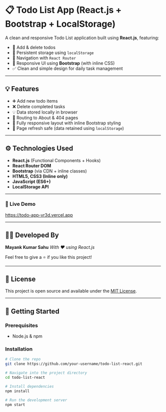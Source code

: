 # 📋 Todo List App (React.js + Bootstrap + LocalStorage)

A clean and responsive Todo List application built using **React.js**, featuring:

* 📝 Add & delete todos
* 💾 Persistent storage using `localStorage`
* 🔀 Navigation with `React Router`
* 📱 Responsive UI using **Bootstrap** (with inline CSS)
* ✅ Clean and simple design for daily task management

---

## 💡 Features

* ➕ Add new todo items
* ❌ Delete completed tasks
* 💡 Data stored locally in browser
* 🔀 Routing to About & 404 pages
* 📱 Fully responsive layout with inline Bootstrap styling
* 🔄 Page refresh safe (data retained using `localStorage`)

---

## ⚙️ Technologies Used

* **React.js** (Functional Components + Hooks)
* **React Router DOM**
* **Bootstrap** (via CDN + inline classes)
* **HTML5, CSS3 (Inline only)**
* **JavaScript (ES6+)**
* **LocalStorage API**

---

### 🔗 Live Demo

https://todo-app-vr3d.vercel.app

---

## 🧑‍💻 Developed By

**Mayank Kumar Sahu**
*With ❤️ using React.js*

Feel free to give a ⭐ if you like this project!

---

## 📄 License

This project is open source and available under the [MIT License](LICENSE).

---

## 🚀 Getting Started

### Prerequisites

* Node.js & npm

### Installation

```bash
# Clone the repo
git clone https://github.com/your-username/todo-list-react.git

# Navigate into the project directory
cd todo-list-react

# Install dependencies
npm install

# Run the development server
npm start

